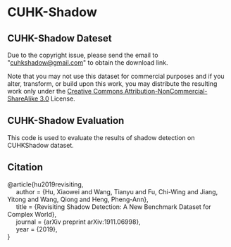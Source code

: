 # CUHK-Shadow

## CUHK-Shadow Dateset

Due to the copyright issue, please send the email to "cuhkshadow@gmail.com" to obtain the download link.

Note that you may not use this dataset for commercial purposes and if you alter, transform, or build upon this work, you may distribute the resulting work only under the [Creative Commons Attribution-NonCommercial-ShareAlike 3.0](https://creativecommons.org/licenses/by-nc-sa/3.0/) License.

## CUHK-Shadow Evaluation

This code is used to evaluate the results of shadow detection on CUHKShadow dataset. 

## Citation

@article{hu2019revisiting,                  
&nbsp;&nbsp;&nbsp;&nbsp;  author = {Hu, Xiaowei and Wang, Tianyu and Fu, Chi-Wing and Jiang, Yitong and Wang, Qiong and Heng, Pheng-Ann},      
&nbsp;&nbsp;&nbsp;&nbsp;  title = {Revisiting Shadow Detection: A New Benchmark Dataset for Complex World},      
&nbsp;&nbsp;&nbsp;&nbsp;  journal = {arXiv preprint arXiv:1911.06998},        
&nbsp;&nbsp;&nbsp;&nbsp;  year = {2019},                                         
}
